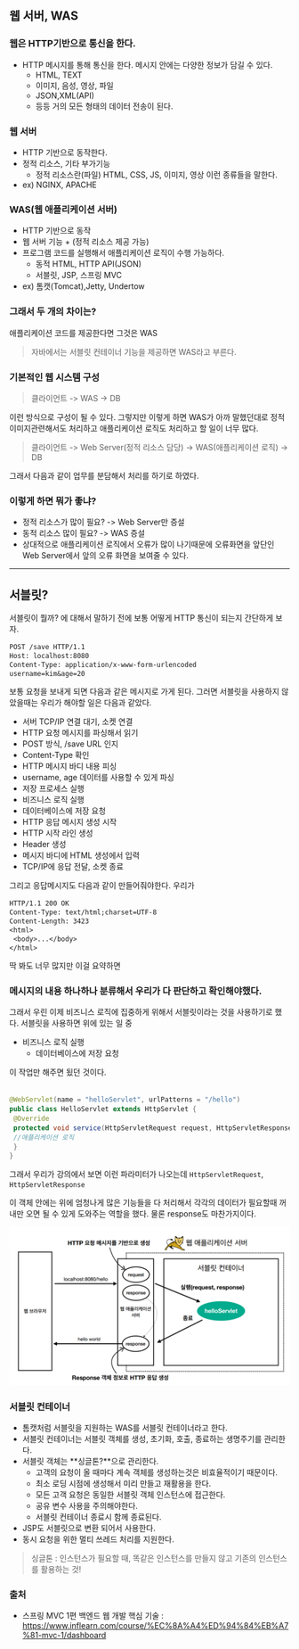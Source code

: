 ## 웹 서버, WAS

### 웹은 HTTP기반으로 통신을 한다.

- HTTP 메시지를 통해 통신을 한다. 메시지 안에는 다양한 정보가 담길 수 있다.
    - HTML, TEXT
    - 이미지, 음성, 영상, 파일
    - JSON,XML(API)
    - 등등 거의 모든 형태의 데이터 전송이 된다.


### 웹 서버

- HTTP 기반으로 동작한다.
- 정적 리소스, 기타 부가기능
  - 정적 리소스란(파일) HTML, CSS, JS, 이미지, 영상 이런 종류들을 말한다.
- ex) NGINX, APACHE

### WAS(웹 애플리케이션 서버)

- HTTP 기반으로 동작
- 웹 서버 기능 + (정적 리소스 제공 가능)
- 프로그램 코드를 실행해서 애플리케이션 로직이 수행 가능하다.
  - 동적 HTML, HTTP API(JSON)
  - 서블릿, JSP, 스프링 MVC
- ex) 톰캣(Tomcat),Jetty, Undertow


### 그래서 두 개의 차이는?

애플리케이션 코드를 제공한다면 그것은 WAS
> 자바에서는 서블릿 컨테이너 기능을 제공하면 WAS라고 부른다.


### 기본적인 웹 시스템 구성

> 클라이언트 -> WAS -> DB

이런 방식으로 구성이 될 수 있다. 그렇지만 이렇게 하면 WAS가 아까 말했던대로 정적 이미지관련해서도 처리하고 애플리케이션 로직도 처리하고 할 일이 너무 많다.

> 클라이언트 -> Web Server(정적 리소스 담당) -> WAS(애플리케이션 로직) -> DB

그래서 다음과 같이 업무를 분담해서 처리를 하기로 하였다.

### 이렇게 하면 뭐가 좋냐?

- 정적 리소스가 많이 필요? -> Web Server만 증설
- 동적 리소스 많이 필요? -> WAS 증설
- 상대적으로 애플리케이션 로직에서 오류가 많이 나기때문에 오류화면을 앞단인 Web Server에서 앞의 오류 화면을 보여줄 수 있다.

---

## 서블릿?

서블릿이 뭘까? 에 대해서 말하기 전에 보통 어떻게 HTTP 통신이 되는지 간단하게 보자.

```http request
POST /save HTTP/1.1
Host: localhost:8080
Content-Type: application/x-www-form-urlencoded
username=kim&age=20
```

보통 요청을 보내게 되면 다음과 같은 메시지로 가게 된다. 그러면 서블릿을 사용하지 않았을때는 우리가 해야할 일은 다음과 같았다.

- 서버 TCP/IP 연결 대기, 소켓 연결
- HTTP 요청 메시지를 파싱해서 읽기
- POST 방식, /save URL 인지
- Content-Type 확인
- HTTP 메시지 바디 내용 피싱
- username, age 데이터를 사용할 수 있게 파싱
- 저장 프로세스 실행
- 비즈니스 로직 실행
- 데이터베이스에 저장 요청
- HTTP 응답 메시지 생성 시작
- HTTP 시작 라인 생성
- Header 생성
- 메시지 바디에 HTML 생성에서 입력
- TCP/IP에 응답 전달, 소켓 종료

그리고 응답메시지도 다음과 같이 만들어줘야한다. 우리가

```http response
HTTP/1.1 200 OK
Content-Type: text/html;charset=UTF-8
Content-Length: 3423
<html>
 <body>...</body>
</html>
```

딱 봐도 너무 많지만 이걸 요약하면 

### 메시지의 내용 하나하나 분류해서 우리가 다 판단하고 확인해야했다.


그래서 우린 이제 비즈니스 로직에 집중하게 위해서 서블릿이라는 것을 사용하기로 했다. 서블릿을 사용하면 위에 있는 일 중
- 비즈니스 로직 실행
  - 데이터베이스에 저장 요청

이 작업만 해주면 됬던 것이다.

```java

@WebServlet(name = "helloServlet", urlPatterns = "/hello") 
public class HelloServlet extends HttpServlet { 
 @Override 
 protected void service(HttpServletRequest request, HttpServletResponse response){ 
 //애플리케이션 로직
 } 
}
```

그래서 우리가 강의에서 보면 이런 파라미터가 나오는데 `HttpServletRequest`, `HttpServletResponse`

이 객체 안에는 위에 엄청나게 많은 기능들을 다 처리해서 각각의 데이터가 필요할때 꺼내만 오면 될 수 있게 도와주는 역할을 했다. 물론 response도 마찬가지이다.

![](was.png)

### 서블릿 컨테이너

- 톰캣처럼 서블릿을 지원하는 WAS를 서블릿 컨테이너라고 한다.
- 서블릿 컨테이너는 서블릿 객체를 생성, 초기화, 호출, 종료하는 생명주기를 관리한다.
- 서블릿 객체는 **싱글톤?**으로 관리한다.
  - 고객의 요청이 올 때마다 계속 객체를 생성하는것은 비효율적이기 때문이다.
  - 최소 로딩 시점에 생성해서 미리 만들고 재활용을 한다.
  - 모든 고객 요청은 동일한 서블릿 객체 인스턴스에 접근한다.
  - 공유 변수 사용을 주의해야한다.
  - 서블릿 컨테이너 종료시 함께 종료된다.
- JSP도 서블릿으로 변환 되어서 사용한다.
- 동시 요청을 위한 멀티 쓰레드 처리를 지원한다.

> 싱글톤 : 인스턴스가 필요할 때, 똑같은 인스턴스를 만들지 않고 기존의 인스턴스를 활용하는 것!







### 출처 
- 스프링 MVC 1편 백엔드 웹 개발 핵심 기술 : https://www.inflearn.com/course/%EC%8A%A4%ED%94%84%EB%A7%81-mvc-1/dashboard
